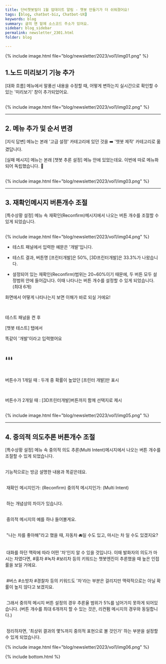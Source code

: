 ```yaml
---
title: 단비챗봇빌더 1월 업데이트 알림 - 챗봇 만들기가 더 쉬워졌어요!
tags: [blog, chatbot-biz, Chatbot-UX]
keywords: blog
summary: 글의 맨 밑에 소스코드 주소가 있어요.
sidebar: blog_sidebar
permalink: newsletter_2301.html
folder: blog

---
```


{% include image.html file="blog/newsletter/2023/vol1/img01.png" %}

## 1.노드 미리보기 기능 추가

[대화 흐름] 메뉴에서 말풍선 내용을 수정할 때, 어떻게 변하는지 실시간으로 확인할 수 있는 '미리보기' 창이 추가되었어요.  
<br/>
  
  
{% include image.html file="blog/newsletter/2023/vol1/img02.png" %}

---

## 2. 메뉴 추가 및 순서 변경

[지식 답변] 메뉴는 본래 '고급 설정' 카테고리에 있던 것을 ➡️ '챗봇 제작' 카테고리로 옮겼답니다.  
  
[실패 메시지] 메뉴는 본래 [챗봇 추론 설정] 메뉴 안에 있었는데요. 이번에 따로 메뉴화되어 독립했습니다. 🤗  
<br/>
  
  
{% include image.html file="blog/newsletter/2023/vol1/img03.png" %}

---

## 3. 재확인메시지 버튼개수 조절

[특수상황 설정] 메뉴 속 재확인(Reconfirm)메시지에서 나오는 버튼 개수를 조절할 수 있게 되었습니다.  
<br/>
  
  
{% include image.html file="blog/newsletter/2023/vol1/img04.png" %}  

- 테스트 패널에서 입력한 예문은 '개발'입니다.  

- 테스트 결과, 버튼명 [프린터개발]은 50%, [3D프린터개발]은 33.3%가 나왔습니다.   

- 설정되어 있는 재확인(Reconfirm)범위는 20~60%이기 때문에, 두 버튼 모두 설정범위 안에 들어갑니다. 이때 나타나는 버튼 개수를 설정할 수 있게 되었습니다. (최대 6개)  


화면에서 어떻게 나타나는지 보면 이해가 바로 되실 거에요!

​

테스트 패널을 켠 후

[챗봇 테스트] 탭에서

똑같이 '개발'이라고 입력했어요

​

⬇️⬇️⬇️

​

버튼수가 1개일 때
: 두개 중 확률이 높았던
[프린터 개발]만 표시

​

버튼수가 2개일 때
: [3D프린터개발]버튼까지
함께 선택지로 제시  
<br/>
  

{% include image.html file="blog/newsletter/2023/vol1/img05.png" %}


---


## 4. 중의적 의도추론 버튼개수 조절

[특수상황 설정] 메뉴 속 중의적 의도 추론(Multi Intent)메시지에서 나오는 버튼 개수를 조절할 수 있게 되었습니다.<br/><br/>


기능적으로는 방금 설명한 내용과 똑같은데요.<br/><br/>
  
​
재확인 메시지인가: (Reconfirm)
중의적 메시지인가: (Multi Intent)<br/><br/>  

​
하는 개념상의 차이가 있습니다.<br/><br/>  
  
​
중의적 메시지의 예를 하나 들어볼게요.<br/><br/>  
  
​
"나는 차를 좋아해"라고 했을 때, 자동차 🚘일 수도 있고, 마시는 차 일 수도 있겠지요?<br/><br/>  
  
​
대화를 하던 맥락에 따라 어떤 '차'인지 알 수 있을 것입니다. 이때 발화자의 의도가 마시는 차였다면, #홍차 #녹차 #보리차 등의 키워드는 챗봇엔진이 추론했을 때 높은 인접률을 보일 거에요.<br/><br/>  
  
​
#버스 #소방차 #경찰차 등의 키워드도 '차'라는 부분은 걸리지만 맥락적으로는 아닐 확률이 높지 않다고 보겠지요.<br/><br/>
  
​
그래서 중의적 메시지 버튼 설정의 경우 추론율 범위가 5%를 넘어가지 못하게 되어있습니다. (버튼 개수를 최대 6개까지 할 수 있는 것은, 리컨펌 메시지의 경우와 동일합니다.)<br/><br/>
  
​
정리하자면, '최상위 결과의 몇%까지 중의적 표현으로 볼 것인가' 하는 부분을 설정할 수 있게 되었습니다.<br/>


{% include image.html file="blog/newsletter/2023/vol1/img06.png" %}


{% include bottom.html %}